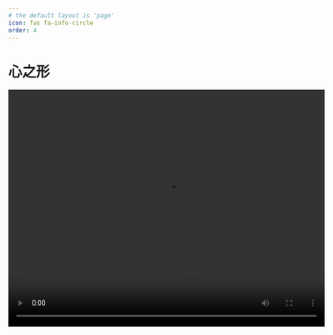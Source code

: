 ```yaml
---
# the default layout is 'page'
icon: fas fa-info-circle
order: 4
---
```


# 心之形

<video class="md-video" width="640" height="480" controls>
  <source poster="fcLNPl5AR0A87kzlZ9WK.jpg" src="movie480.mp4" type="video/mp4">
</video>



